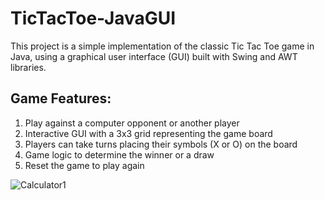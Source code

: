 # TicTacToe-JavaGUI

This project is a simple implementation of the classic Tic Tac Toe game in Java, using a graphical user interface (GUI) built with Swing and AWT libraries.

## Game Features:

1) Play against a computer opponent or another player
2) Interactive GUI with a 3x3 grid representing the game board
3) Players can take turns placing their symbols (X or O) on the board
4) Game logic to determine the winner or a draw
5) Reset the game to play again

![Calculator1](https://github.com/dhruvrajzala/TicTacToe-JavaGUI/assets/131596460/ef642207-8e2c-4bd3-a915-c0e24a8f7299)
